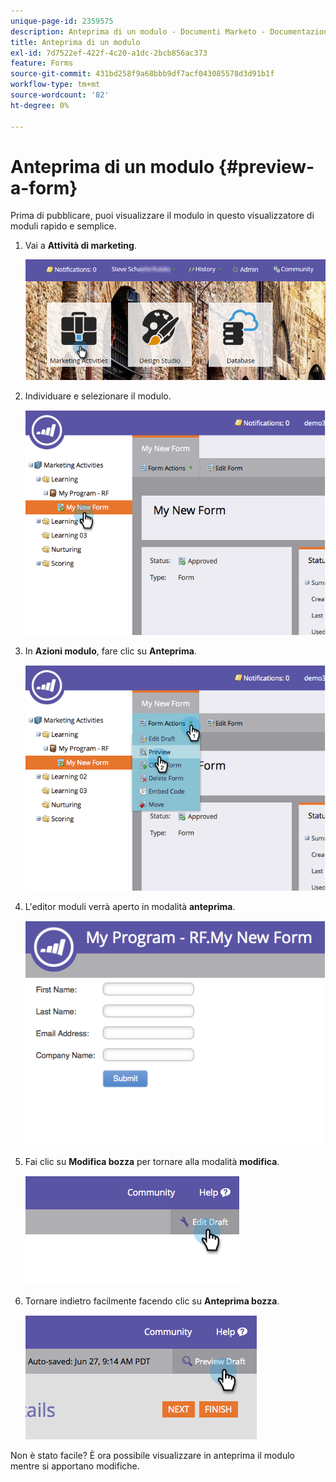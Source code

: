 ```yaml
---
unique-page-id: 2359575
description: Anteprima di un modulo - Documenti Marketo - Documentazione del prodotto
title: Anteprima di un modulo
exl-id: 7d7522ef-422f-4c20-a1dc-2bcb856ac373
feature: Forms
source-git-commit: 431bd258f9a68bbb9df7acf043085578d3d91b1f
workflow-type: tm+mt
source-wordcount: '82'
ht-degree: 0%

---
```


# Anteprima di un modulo {#preview-a-form}

Prima di pubblicare, puoi visualizzare il modulo in questo visualizzatore di moduli rapido e semplice.

1. Vai a **Attività di marketing**.

   ![](assets/login-marketing-activities-6.png)

1. Individuare e selezionare il modulo.

   ![](assets/image2014-9-15-17-3a45-3a51.png)

1. In **Azioni modulo**, fare clic su **Anteprima**.

   ![](assets/image2014-9-15-17-3a46-3a9.png)

1. L&#39;editor moduli verrà aperto in modalità **anteprima**.

   ![](assets/image2014-9-15-17-3a46-3a17.png)

1. Fai clic su **Modifica bozza** per tornare alla modalità **modifica**.

   ![](assets/image2014-9-15-17-3a46-3a37.png)

1. Tornare indietro facilmente facendo clic su **Anteprima bozza**.

   ![](assets/image2014-9-15-17-3a46-3a45.png)

Non è stato facile? È ora possibile visualizzare in anteprima il modulo mentre si apportano modifiche.
